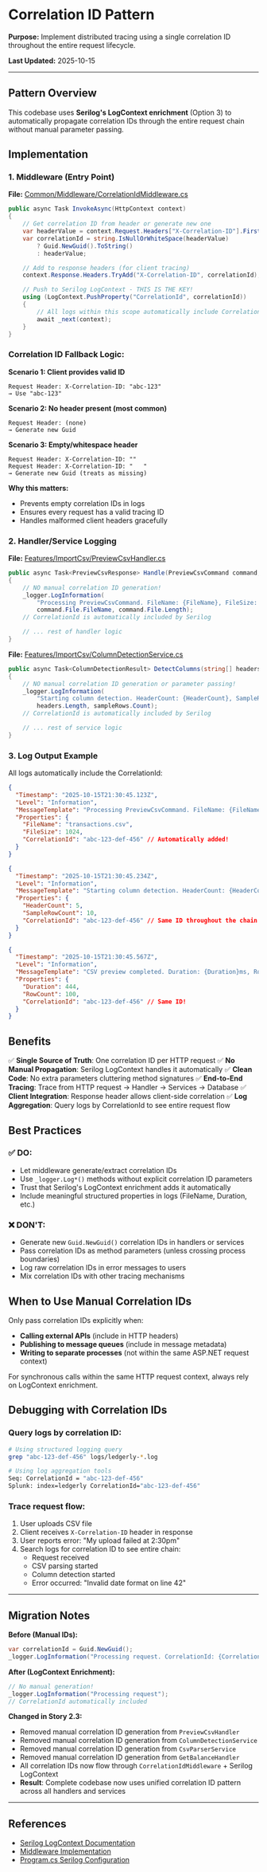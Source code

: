 # Correlation ID Pattern

**Purpose:** Implement distributed tracing using a single correlation ID throughout the entire request lifecycle.

**Last Updated:** 2025-10-15

---

## Pattern Overview

This codebase uses **Serilog's LogContext enrichment** (Option 3) to automatically propagate correlation IDs through the entire request chain without manual parameter passing.

## Implementation

### 1. Middleware (Entry Point)

**File:** [Common/Middleware/CorrelationIdMiddleware.cs](../../src/Ledgerly.Api/Common/Middleware/CorrelationIdMiddleware.cs)

```csharp
public async Task InvokeAsync(HttpContext context)
{
    // Get correlation ID from header or generate new one
    var headerValue = context.Request.Headers["X-Correlation-ID"].FirstOrDefault();
    var correlationId = string.IsNullOrWhiteSpace(headerValue)
        ? Guid.NewGuid().ToString()
        : headerValue;

    // Add to response headers (for client tracing)
    context.Response.Headers.TryAdd("X-Correlation-ID", correlationId);

    // Push to Serilog LogContext - THIS IS THE KEY!
    using (LogContext.PushProperty("CorrelationId", correlationId))
    {
        // All logs within this scope automatically include CorrelationId
        await _next(context);
    }
}
```

### Correlation ID Fallback Logic:

**Scenario 1: Client provides valid ID**
```
Request Header: X-Correlation-ID: "abc-123"
→ Use "abc-123"
```

**Scenario 2: No header present (most common)**
```
Request Header: (none)
→ Generate new Guid
```

**Scenario 3: Empty/whitespace header**
```
Request Header: X-Correlation-ID: ""
Request Header: X-Correlation-ID: "   "
→ Generate new Guid (treats as missing)
```

**Why this matters:**
- Prevents empty correlation IDs in logs
- Ensures every request has a valid tracing ID
- Handles malformed client headers gracefully

### 2. Handler/Service Logging

**File:** [Features/ImportCsv/PreviewCsvHandler.cs](../../src/Ledgerly.Api/Features/ImportCsv/PreviewCsvHandler.cs)

```csharp
public async Task<PreviewCsvResponse> Handle(PreviewCsvCommand command, CancellationToken ct)
{
    // NO manual correlation ID generation!
    _logger.LogInformation(
        "Processing PreviewCsvCommand. FileName: {FileName}, FileSize: {FileSize}",
        command.File.FileName, command.File.Length);
    // CorrelationId is automatically included by Serilog

    // ... rest of handler logic
}
```

**File:** [Features/ImportCsv/ColumnDetectionService.cs](../../src/Ledgerly.Api/Features/ImportCsv/ColumnDetectionService.cs)

```csharp
public async Task<ColumnDetectionResult> DetectColumns(string[] headers, List<Dictionary<string, string>> sampleRows)
{
    // NO manual correlation ID generation or parameter passing!
    _logger.LogInformation(
        "Starting column detection. HeaderCount: {HeaderCount}, SampleRowCount: {SampleRowCount}",
        headers.Length, sampleRows.Count);
    // CorrelationId is automatically included by Serilog

    // ... rest of service logic
}
```

### 3. Log Output Example

All logs automatically include the CorrelationId:

```json
{
  "Timestamp": "2025-10-15T21:30:45.123Z",
  "Level": "Information",
  "MessageTemplate": "Processing PreviewCsvCommand. FileName: {FileName}, FileSize: {FileSize}",
  "Properties": {
    "FileName": "transactions.csv",
    "FileSize": 1024,
    "CorrelationId": "abc-123-def-456" // Automatically added!
  }
}

{
  "Timestamp": "2025-10-15T21:30:45.234Z",
  "Level": "Information",
  "MessageTemplate": "Starting column detection. HeaderCount: {HeaderCount}, SampleRowCount: {SampleRowCount}",
  "Properties": {
    "HeaderCount": 5,
    "SampleRowCount": 10,
    "CorrelationId": "abc-123-def-456" // Same ID throughout the chain!
  }
}

{
  "Timestamp": "2025-10-15T21:30:45.567Z",
  "Level": "Information",
  "MessageTemplate": "CSV preview completed. Duration: {Duration}ms, Rows: {RowCount}",
  "Properties": {
    "Duration": 444,
    "RowCount": 100,
    "CorrelationId": "abc-123-def-456" // Same ID!
  }
}
```

## Benefits

✅ **Single Source of Truth**: One correlation ID per HTTP request
✅ **No Manual Propagation**: Serilog LogContext handles it automatically
✅ **Clean Code**: No extra parameters cluttering method signatures
✅ **End-to-End Tracing**: Trace from HTTP request → Handler → Services → Database
✅ **Client Integration**: Response header allows client-side correlation
✅ **Log Aggregation**: Query logs by CorrelationId to see entire request flow

## Best Practices

### ✅ DO:
- Let middleware generate/extract correlation IDs
- Use `_logger.Log*()` methods without explicit correlation ID parameters
- Trust that Serilog's LogContext enrichment adds it automatically
- Include meaningful structured properties in logs (FileName, Duration, etc.)

### ❌ DON'T:
- Generate new `Guid.NewGuid()` correlation IDs in handlers or services
- Pass correlation IDs as method parameters (unless crossing process boundaries)
- Log raw correlation IDs in error messages to users
- Mix correlation IDs with other tracing mechanisms

## When to Use Manual Correlation IDs

Only pass correlation IDs explicitly when:
- **Calling external APIs** (include in HTTP headers)
- **Publishing to message queues** (include in message metadata)
- **Writing to separate processes** (not within the same ASP.NET request context)

For synchronous calls within the same HTTP request context, always rely on LogContext enrichment.

## Debugging with Correlation IDs

### Query logs by correlation ID:
```bash
# Using structured logging query
grep "abc-123-def-456" logs/ledgerly-*.log

# Using log aggregation tools
Seq: CorrelationId = "abc-123-def-456"
Splunk: index=ledgerly CorrelationId="abc-123-def-456"
```

### Trace request flow:
1. User uploads CSV file
2. Client receives `X-Correlation-ID` header in response
3. User reports error: "My upload failed at 2:30pm"
4. Search logs for correlation ID to see entire chain:
   - Request received
   - CSV parsing started
   - Column detection started
   - Error occurred: "Invalid date format on line 42"

---

## Migration Notes

**Before (Manual IDs):**
```csharp
var correlationId = Guid.NewGuid();
_logger.LogInformation("Processing request. CorrelationId: {CorrelationId}", correlationId);
```

**After (LogContext Enrichment):**
```csharp
// No manual generation!
_logger.LogInformation("Processing request");
// CorrelationId automatically included
```

**Changed in Story 2.3:**
- Removed manual correlation ID generation from `PreviewCsvHandler`
- Removed manual correlation ID generation from `ColumnDetectionService`
- Removed manual correlation ID generation from `CsvParserService`
- Removed manual correlation ID generation from `GetBalanceHandler`
- All correlation IDs now flow through `CorrelationIdMiddleware` + Serilog LogContext
- **Result**: Complete codebase now uses unified correlation ID pattern across all handlers and services

---

## References

- [Serilog LogContext Documentation](https://github.com/serilog/serilog/wiki/Enrichment#logcontext)
- [Middleware Implementation](../../src/Ledgerly.Api/Common/Middleware/CorrelationIdMiddleware.cs)
- [Program.cs Serilog Configuration](../../src/Ledgerly.Api/Program.cs)
